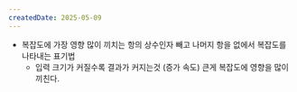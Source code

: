 ```yaml
---
createdDate: 2025-05-09
---
```


- 복잡도에 가장 영향 많이 끼치는 항의 상수인자 빼고 나머지 항을 없에서 복잡도를 나타내는 표기법
	- 입력 크기가 커질수록 결과가 커지는것 (증가 속도) 큰게 복잡도에 영향을 많이 끼친다.